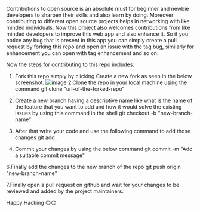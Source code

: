 Contributions to open source is an absolute must for beginner and newbie developers to sharpen their skills and also learn by doing. Moreover contributing to different open source projects helps in networking with like minded individuals. 
Now this project also welcomes contributions from like minded developers to improve this web app and also enhance it. So if you notice any bug that is present in this app you can simply create a pull request by forking this repo and open an issue with the tag bug, similarly for enhancement you can open with tag enhancement and so on.

Now the steps for contributing to this repo includes:

1. Fork this repo simply by clicking Create a new fork as seen in the below screenshot.
![image](https://user-images.githubusercontent.com/83940432/194363839-8c27e99b-fb4b-4755-be4f-6e9deb119ec8.png)
2.Clone the repo in your local machine using the command
git clone "url-of-the-forked-repo"

3. Create a new branch having a descriptive name like what is the name of the feature that you want to add and how it would solve the existing issues by using this command in the shell
git checkout -b "new-branch-name"

4. After that write your code and use the following command to add those changes
git add .

5. Commit your changes by using the below command
git commit -m "Add a suitable commit message"

6.Finally add the changes to the new branch of the repo
git push origin "new-branch-name"

7.Finally open a pull request on github and wait for your changes to be reviewed and added by the project maintainers.

Happy Hacking 😊😊
